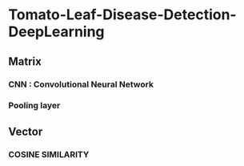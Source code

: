 # Tomato-Leaf-Disease-Detection-DeepLearning


## Matrix
### CNN : Convolutional Neural Network
### Pooling layer


## Vector
### COSINE SIMILARITY
